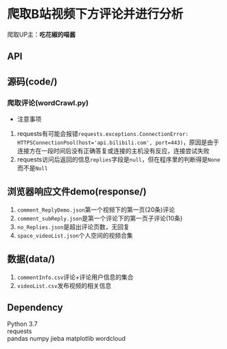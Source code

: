# 爬取B站视频下方评论并进行分析
爬取UP主：**吃花椒的喵酱**

## API


## 源码(code/)
### 爬取评论(wordCrawl.py)
- 注意事项
1. requests有可能会报错`requests.exceptions.ConnectionError: HTTPSConnectionPool(host='api.bilibili.com', port=443)`，原因是由于连接方在一段时间后没有正确答复或连接的主机没有反应，连接尝试失败
2. requests访问后返回的信息`replies`字段是`null`，但在程序里的判断得是`None`而不是`Null`

## 浏览器响应文件demo(response/)
1. `comment_ReplyDemo.json`第一个视频下的第一页(20条)评论
2. `comment_subReply.json`是第一个评论下的第一页子评论(10条)
3. `no_Replies.json`是超出评论页数，无回复
4. `space_videoList.json`个人空间的视频合集

## 数据(data/)
1. `commentInfo.csv`评论+评论用户信息的集合
2. `videoList.csv`发布视频的相关信息


## Dependency
Python 3.7  
requests  
pandas
numpy
jieba
matplotlib
wordcloud